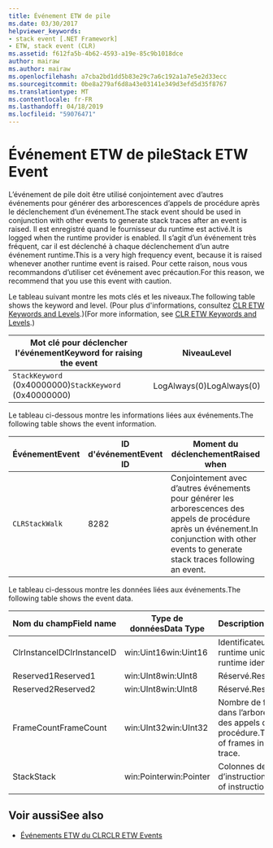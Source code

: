 ```yaml
---
title: Événement ETW de pile
ms.date: 03/30/2017
helpviewer_keywords:
- stack event [.NET Framework]
- ETW, stack event (CLR)
ms.assetid: f612fa5b-4b62-4593-a19e-85c9b1018dce
author: mairaw
ms.author: mairaw
ms.openlocfilehash: a7cba2bd1dd5b83e29c7a6c192a1a7e5e2d33ecc
ms.sourcegitcommit: 0be8a279af6d8a43e03141e349d3efd5d35f8767
ms.translationtype: MT
ms.contentlocale: fr-FR
ms.lasthandoff: 04/18/2019
ms.locfileid: "59076471"
---
```

# <a name="stack-etw-event"></a><span data-ttu-id="85019-102">Événement ETW de pile</span><span class="sxs-lookup"><span data-stu-id="85019-102">Stack ETW Event</span></span>
<span data-ttu-id="85019-103">L’événement de pile doit être utilisé conjointement avec d’autres événements pour générer des arborescences d’appels de procédure après le déclenchement d’un événement.</span><span class="sxs-lookup"><span data-stu-id="85019-103">The stack event should be used in conjunction with other events to generate stack traces after an event is raised.</span></span> <span data-ttu-id="85019-104">Il est enregistré quand le fournisseur du runtime est activé.</span><span class="sxs-lookup"><span data-stu-id="85019-104">It is logged when the runtime provider is enabled.</span></span> <span data-ttu-id="85019-105">Il s’agit d’un événement très fréquent, car il est déclenché à chaque déclenchement d’un autre événement runtime.</span><span class="sxs-lookup"><span data-stu-id="85019-105">This is a very high frequency event, because it is raised whenever another runtime event is raised.</span></span> <span data-ttu-id="85019-106">Pour cette raison, nous vous recommandons d’utiliser cet événement avec précaution.</span><span class="sxs-lookup"><span data-stu-id="85019-106">For this reason, we recommend that you use this event with caution.</span></span>  
  
 <span data-ttu-id="85019-107">Le tableau suivant montre les mots clés et les niveaux.</span><span class="sxs-lookup"><span data-stu-id="85019-107">The following table shows the keyword and level.</span></span> <span data-ttu-id="85019-108">(Pour plus d'informations, consultez [CLR ETW Keywords and Levels](../../../docs/framework/performance/clr-etw-keywords-and-levels.md).)</span><span class="sxs-lookup"><span data-stu-id="85019-108">(For more information, see [CLR ETW Keywords and Levels](../../../docs/framework/performance/clr-etw-keywords-and-levels.md).)</span></span>  
  
|<span data-ttu-id="85019-109">Mot clé pour déclencher l'événement</span><span class="sxs-lookup"><span data-stu-id="85019-109">Keyword for raising the event</span></span>|<span data-ttu-id="85019-110">Niveau</span><span class="sxs-lookup"><span data-stu-id="85019-110">Level</span></span>|  
|-----------------------------------|-----------|  
|<span data-ttu-id="85019-111">`StackKeyword` (0x40000000)</span><span class="sxs-lookup"><span data-stu-id="85019-111">`StackKeyword` (0x40000000)</span></span>|<span data-ttu-id="85019-112">LogAlways(0)</span><span class="sxs-lookup"><span data-stu-id="85019-112">LogAlways(0)</span></span>|  
  
 <span data-ttu-id="85019-113">Le tableau ci-dessous montre les informations liées aux événements.</span><span class="sxs-lookup"><span data-stu-id="85019-113">The following table shows the event information.</span></span>  
  
|<span data-ttu-id="85019-114">Événement</span><span class="sxs-lookup"><span data-stu-id="85019-114">Event</span></span>|<span data-ttu-id="85019-115">ID d'événement</span><span class="sxs-lookup"><span data-stu-id="85019-115">Event ID</span></span>|<span data-ttu-id="85019-116">Moment du déclenchement</span><span class="sxs-lookup"><span data-stu-id="85019-116">Raised when</span></span>|  
|-----------|--------------|-----------------|  
|`CLRStackWalk`|<span data-ttu-id="85019-117">82</span><span class="sxs-lookup"><span data-stu-id="85019-117">82</span></span>|<span data-ttu-id="85019-118">Conjointement avec d’autres événements pour générer les arborescences des appels de procédure après un événement.</span><span class="sxs-lookup"><span data-stu-id="85019-118">In conjunction with other events to generate stack traces following an event.</span></span>|  
  
 <span data-ttu-id="85019-119">Le tableau ci-dessous montre les données liées aux événements.</span><span class="sxs-lookup"><span data-stu-id="85019-119">The following table shows the event data.</span></span>  
  
|<span data-ttu-id="85019-120">Nom du champ</span><span class="sxs-lookup"><span data-stu-id="85019-120">Field name</span></span>|<span data-ttu-id="85019-121">Type de données</span><span class="sxs-lookup"><span data-stu-id="85019-121">Data Type</span></span>|<span data-ttu-id="85019-122">Description</span><span class="sxs-lookup"><span data-stu-id="85019-122">Description</span></span>|  
|----------------|---------------|-----------------|  
|<span data-ttu-id="85019-123">ClrInstanceID</span><span class="sxs-lookup"><span data-stu-id="85019-123">ClrInstanceID</span></span>|<span data-ttu-id="85019-124">win:Uint16</span><span class="sxs-lookup"><span data-stu-id="85019-124">win:Uint16</span></span>|<span data-ttu-id="85019-125">Identificateur de runtime unique.</span><span class="sxs-lookup"><span data-stu-id="85019-125">Unique runtime identifier.</span></span>|  
|<span data-ttu-id="85019-126">Reserved1</span><span class="sxs-lookup"><span data-stu-id="85019-126">Reserved1</span></span>|<span data-ttu-id="85019-127">win:UInt8</span><span class="sxs-lookup"><span data-stu-id="85019-127">win:UInt8</span></span>|<span data-ttu-id="85019-128">Réservé.</span><span class="sxs-lookup"><span data-stu-id="85019-128">Reserved.</span></span>|  
|<span data-ttu-id="85019-129">Reserved2</span><span class="sxs-lookup"><span data-stu-id="85019-129">Reserved2</span></span>|<span data-ttu-id="85019-130">win:UInt8</span><span class="sxs-lookup"><span data-stu-id="85019-130">win:UInt8</span></span>|<span data-ttu-id="85019-131">Réservé.</span><span class="sxs-lookup"><span data-stu-id="85019-131">Reserved.</span></span>|  
|<span data-ttu-id="85019-132">FrameCount</span><span class="sxs-lookup"><span data-stu-id="85019-132">FrameCount</span></span>|<span data-ttu-id="85019-133">win:UInt32</span><span class="sxs-lookup"><span data-stu-id="85019-133">win:UInt32</span></span>|<span data-ttu-id="85019-134">Nombre de frames dans l’arborescence des appels de procédure.</span><span class="sxs-lookup"><span data-stu-id="85019-134">The number of frames in the stack trace.</span></span>|  
|<span data-ttu-id="85019-135">Stack</span><span class="sxs-lookup"><span data-stu-id="85019-135">Stack</span></span>|<span data-ttu-id="85019-136">win:Pointer</span><span class="sxs-lookup"><span data-stu-id="85019-136">win:Pointer</span></span>|<span data-ttu-id="85019-137">Colonnes de pointeurs d’instruction.</span><span class="sxs-lookup"><span data-stu-id="85019-137">Columns of instruction pointers.</span></span>|  
  
## <a name="see-also"></a><span data-ttu-id="85019-138">Voir aussi</span><span class="sxs-lookup"><span data-stu-id="85019-138">See also</span></span>

- [<span data-ttu-id="85019-139">Événements ETW du CLR</span><span class="sxs-lookup"><span data-stu-id="85019-139">CLR ETW Events</span></span>](../../../docs/framework/performance/clr-etw-events.md)
